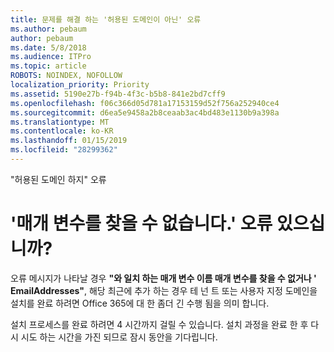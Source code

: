 ```yaml
---
title: 문제를 해결 하는 '허용된 도메인이 아닌' 오류
ms.author: pebaum
author: pebaum
ms.date: 5/8/2018
ms.audience: ITPro
ms.topic: article
ROBOTS: NOINDEX, NOFOLLOW
localization_priority: Priority
ms.assetid: 5190e27b-f94b-4f3c-b5b8-841e2bd7cff9
ms.openlocfilehash: f06c366d05d781a17153159d52f756a252940ce4
ms.sourcegitcommit: d6ea5e9458a2b8ceaab3ac4bd483e1130b9a398a
ms.translationtype: MT
ms.contentlocale: ko-KR
ms.lasthandoff: 01/15/2019
ms.locfileid: "28299362"
---
```

"허용된 도메인 하지" 오류

# <a name="got-a-parameter-cannot-be-found-error"></a>'매개 변수를 찾을 수 없습니다.' 오류 있으십니까?

오류 메시지가 나타날 경우 **"와 일치 하는 매개 변수 이름 매개 변수를 찾을 수 없거나 ' EmailAddresses"**, 해당 최근에 추가 하는 경우 테 넌 트 또는 사용자 지정 도메인을 설치를 완료 하려면 Office 365에 대 한 좀더 긴 수행 됨을 의미 합니다. 
  
설치 프로세스를 완료 하려면 4 시간까지 걸릴 수 있습니다. 설치 과정을 완료 한 후 다시 시도 하는 시간을 가진 되므로 잠시 동안을 기다립니다.
  

